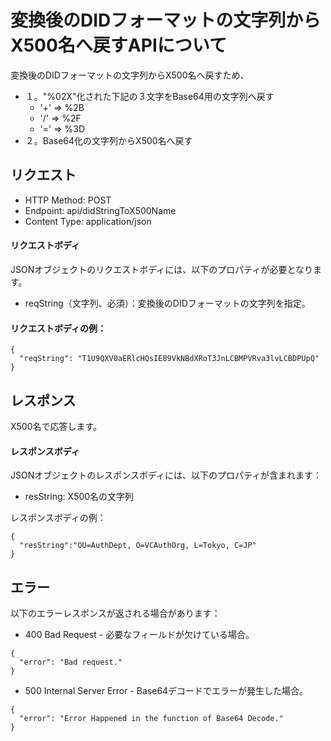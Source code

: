 # 変換後のDIDフォーマットの文字列からX500名へ戻すAPIについて

変換後のDIDフォーマットの文字列からX500名へ戻すため、
- １。"%02X"化された下記の３文字をBase64用の文字列へ戻す
  - '+' => %2B
  - '/' => %2F
  - '=' => %3D
- ２。Base64化の文字列からX500名へ戻す

## リクエスト

- HTTP Method: POST
- Endpoint: api/didStringToX500Name
- Content Type: application/json

#### リクエストボディ

JSONオブジェクトのリクエストボディには、以下のプロパティが必要となります。

- reqString（文字列、必須）：変換後のDIDフォーマットの文字列を指定。


#### リクエストボディの例：

```
{
  "reqString": "T1U9QXV0aERlcHQsIE89VkNBdXRoT3JnLCBMPVRva3lvLCBDPUpQ"
}
```

## レスポンス
X500名で応答します。

#### レスポンスボディ
JSONオブジェクトのレスポンスボディには、以下のプロパティが含まれます：

- resString: X500名の文字列

レスポンスボディの例：

```
{
  "resString":"OU=AuthDept, O=VCAuthOrg, L=Tokyo, C=JP"
}
```

## エラー

以下のエラーレスポンスが返される場合があります：

- 400 Bad Request - 必要なフィールドが欠けている場合。
```
{
  "error": "Bad request."
}
```

- 500 Internal Server Error - Base64デコードでエラーが発生した場合。
```
{
  "error": "Error Happened in the function of Base64 Decode."
}
```


